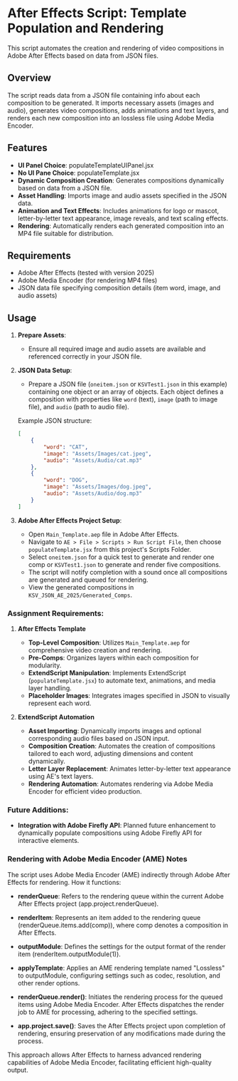# After Effects Script: Template Population and Rendering

This script automates the creation and rendering of video compositions in Adobe After Effects based on data from JSON files.

## Overview

The script reads data from a JSON file containing info about each composition to be generated. It imports necessary assets (images and audio), generates video compositions, adds animations and text layers, and renders each new composition into an lossless file using Adobe Media Encoder.

## Features
- **UI Panel Choice**: populateTemplateUIPanel.jsx
- **No UI Pane Choice**: populateTemplate.jsx
- **Dynamic Composition Creation**: Generates compositions dynamically based on data from a JSON file.
- **Asset Handling**: Imports image and audio assets specified in the JSON data.
- **Animation and Text Effects**: Includes animations for logo or mascot, letter-by-letter text appearance, image reveals, and text scaling effects.
- **Rendering**: Automatically renders each generated composition into an MP4 file suitable for distribution.

## Requirements

- Adobe After Effects (tested with version 2025)
- Adobe Media Encoder (for rendering MP4 files)
- JSON data file specifying composition details (item word, image, and audio assets)

## Usage

1. **Prepare Assets**:
   - Ensure all required image and audio assets are available and referenced correctly in your JSON file.

2. **JSON Data Setup**:
   - Prepare a JSON file (`oneitem.json` or `KSVTest1.json` in this example) containing one object or an array of objects. Each object defines a composition with properties like `word` (text), `image` (path to image file), and `audio` (path to audio file).

   Example JSON structure:
   ```json
   [
       {
           "word": "CAT",
           "image": "Assets/Images/cat.jpeg",
           "audio": "Assets/Audio/cat.mp3"
       },
       {
           "word": "DOG",
           "image": "Assets/Images/dog.jpeg",
           "audio": "Assets/Audio/dog.mp3"
       }
   ]
   ```

3. **Adobe After Effects Project Setup**:
   - Open `Main_Template.aep` file in Adobe After Effects.
   - Navigate to `AE > File > Scripts > Run Script File`, then choose `populateTemplate.jsx` from this project's Scripts Folder.
   - Select `oneitem.json` for a quick test to generate and render one comp or `KSVTest1.json` to generate and render five compositions.
   - The script will notify completion with a sound once all compositions are generated and queued for rendering.
   - View the generated compositions in `KSV_JSON_AE_2025/Generated_Comps`.

### Assignment Requirements:

1. **After Effects Template**
   - **Top-Level Composition**: Utilizes `Main_Template.aep` for comprehensive video creation and rendering.
   - **Pre-Comps**: Organizes layers within each composition for modularity.
   - **ExtendScript Manipulation**: Implements ExtendScript (`populateTemplate.jsx`) to automate text, animations, and media layer handling.
   - **Placeholder Images**: Integrates images specified in JSON to visually represent each word.

2. **ExtendScript Automation**
   - **Asset Importing**: Dynamically imports images and optional corresponding audio files based on JSON input.
   - **Composition Creation**: Automates the creation of compositions tailored to each word, adjusting dimensions and content dynamically.
   - **Letter Layer Replacement**: Animates letter-by-letter text appearance using AE's text layers.
   - **Rendering Automation**: Automates rendering via Adobe Media Encoder for efficient video production.

### Future Additions:
- **Integration with Adobe Firefly API**: Planned future enhancement to dynamically populate compositions using Adobe Firefly API for interactive elements.

### Rendering with Adobe Media Encoder (AME) Notes
The script uses Adobe Media Encoder (AME) indirectly through Adobe After Effects for rendering. How it functions:

- **renderQueue**: Refers to the rendering queue within the current Adobe After Effects project (app.project.renderQueue).

- **renderItem**: Represents an item added to the rendering queue (renderQueue.items.add(comp)), where comp denotes a composition in After Effects.

- **outputModule**: Defines the settings for the output format of the render item (renderItem.outputModule(1)).

- **applyTemplate**: Applies an AME rendering template named "Lossless" to outputModule, configuring settings such as codec, resolution, and other render options.

- **renderQueue.render()**: Initiates the rendering process for the queued items using Adobe Media Encoder. After Effects dispatches the render job to AME for processing, adhering to the specified settings.

- **app.project.save()**: Saves the After Effects project upon completion of rendering, ensuring preservation of any modifications made during the process.

This approach allows After Effects to harness advanced rendering capabilities of Adobe Media Encoder, facilitating efficient high-quality output.